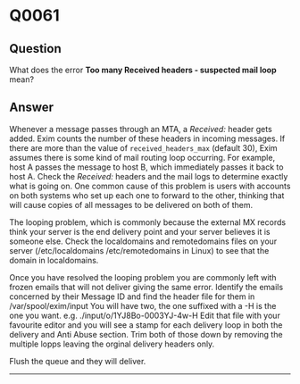Q0061
=====

Question
--------

What does the error **Too many Received headers - suspected mail loop** mean?

Answer
------

Whenever a message passes through an MTA, a *Received:* header gets
added. Exim counts the number of these headers in incoming messages. If
there are more than the value of `received_headers_max` (default 30),
Exim assumes there is some kind of mail routing loop occurring. For
example, host A passes the message to host B, which immediately passes
it back to host A. Check the *Received:* headers and the mail logs to
determine exactly what is going on. One common cause of this problem is
users with accounts on both systems who set up each one to forward to
the other, thinking that will cause copies of all messages to be
delivered on both of them.

The looping problem, which is commonly because the external MX records think your server is the end delivery point and your server believes it is someone else. Check the localdomains and remotedomains files on your server (/etc/localdomains /etc/remotedomains in Linux) to see that the domain in localdomains.

Once you have resolved the looping problem you are commonly left with frozen emails that will not deliver giving the same error. Identify the emails concerned by their Message ID and find the header file for them in /var/spool/exim/input You will have two, the one suffixed with a -H is the one you want. e.g. ./input/o/1YJ8Bo-0003YJ-4w-H Edit that file with your favourite editor and you will see a stamp for each delivery loop in both the delivery and Anti Abuse section. Trim both of those down by removing the multiple lopps leaving the orginal delivery headers only.

Flush the queue and they will deliver.

* * * * *
